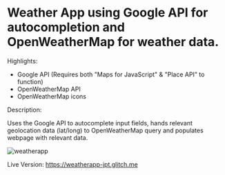 # Weather App using Google API for autocompletion and OpenWeatherMap for weather data.
 
Highlights:
 - Google API (Requires both "Maps for JavaScript" & "Place API" to function)
 - OpenWeatherMap API
 - OpenWeatherMap icons
  
Description:

Uses the Google API to autocomplete input fields, hands relevant geolocation data (lat/long) to OpenWeatherMap query and populates webpage with relevant data.

![weatherapp](https://user-images.githubusercontent.com/20257044/126895599-e91cc446-ee06-45b9-8787-e49a9d184817.gif)

Live Version: https://weatherapp-jpt.glitch.me


